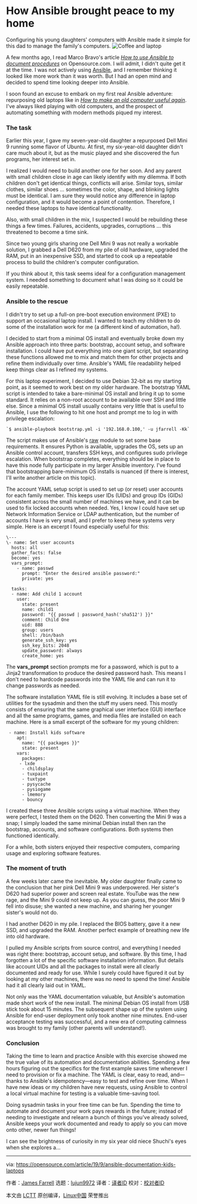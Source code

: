 [#]: collector: (lujun9972)
[#]: translator: ( )
[#]: reviewer: ( )
[#]: publisher: ( )
[#]: url: ( )
[#]: subject: (How Ansible brought peace to my home)
[#]: via: (https://opensource.com/article/19/9/ansible-documentation-kids-laptops)
[#]: author: (James Farrell https://opensource.com/users/jamesfhttps://opensource.com/users/jlozadadhttps://opensource.com/users/jason-bakerhttps://opensource.com/users/aseem-sharmahttps://opensource.com/users/marcobravo)

How Ansible brought peace to my home
======
Configuring his young daughters' computers with Ansible made it simple
for this dad to manage the family's computers.
![Coffee and laptop][1]

A few months ago, I read Marco Bravo's article [_How to use Ansible to document procedures_][2] on Opensource.com. I will admit, I didn't quite get it at the time. I was not actively using [Ansible][3], and I remember thinking it looked like more work than it was worth. But I had an open mind and decided to spend time looking deeper into Ansible.

I soon found an excuse to embark on my first real Ansible adventure: repurposing old laptops like in [_How to make an old computer useful again_][4]. I've always liked playing with old computers, and the prospect of automating something with modern methods piqued my interest.

### The task

Earlier this year, I gave my seven-year-old daughter a repurposed Dell Mini 9 running some flavor of Ubuntu. At first, my six-year-old daughter didn't care much about it, but as the music played and she discovered the fun programs, her interest set in.

I realized I would need to build another one for her soon. And any parent with small children close in age can likely identify with my dilemma. If both children don't get identical things, conflicts will arise. Similar toys, similar clothes, similar shoes … sometimes the color, shape, and blinking lights must be identical. I am sure they would notice any difference in laptop configuration, and it would become a point of contention. Therefore, I needed these laptops to have identical functionality.

Also, with small children in the mix, I suspected I would be rebuilding these things a few times. Failures, accidents, upgrades, corruptions … this threatened to become a time sink.

Since two young girls sharing one Dell Mini 9 was not really a workable solution, I grabbed a Dell D620 from my pile of old hardware, upgraded the RAM, put in an inexpensive SSD, and started to cook up a repeatable process to build the children's computer configuration.

If you think about it, this task seems ideal for a configuration management system. I needed something to document what I was doing so it could be easily repeatable.

### Ansible to the rescue

I didn't try to set up a full-on pre-boot execution environment (PXE) to support an occasional laptop install. I wanted to teach my children to do some of the installation work for me (a different kind of automation, ha!).

I decided to start from a minimal OS install and eventually broke down my Ansible approach into three parts: bootstrap, account setup, and software installation. I could have put everything into one giant script, but separating these functions allowed me to mix and match them for other projects and refine them individually over time. Ansible's YAML file readability helped keep things clear as I refined my systems.

For this laptop experiment, I decided to use Debian 32-bit as my starting point, as it seemed to work best on my older hardware. The bootstrap YAML script is intended to take a bare-minimal OS install and bring it up to some standard. It relies on a non-root account to be available over SSH and little else. Since a minimal OS install usually contains very little that is useful to Ansible, I use the following to hit one host and prompt me to log in with privilege escalation:


```
`$ ansible-playbook bootstrap.yml -i '192.168.0.100,' -u jfarrell -Kk`
```

The script makes use of Ansible's [raw][5] module to set some base requirements. It ensures Python is available, upgrades the OS, sets up an Ansible control account, transfers SSH keys, and configures sudo privilege escalation. When bootstrap completes, everything should be in place to have this node fully participate in my larger Ansible inventory. I've found that bootstrapping bare-minimum OS installs is nuanced (if there is interest, I'll write another article on this topic).

The account YAML setup script is used to set up (or reset) user accounts for each family member. This keeps user IDs (UIDs) and group IDs (GIDs) consistent across the small number of machines we have, and it can be used to fix locked accounts when needed. Yes, I know I could have set up Network Information Service or LDAP authentication, but the number of accounts I have is very small, and I prefer to keep these systems very simple. Here is an excerpt I found especially useful for this:


```
\---
\- name: Set user accounts
  hosts: all
  gather_facts: false
  become: yes
  vars_prompt:
    - name: passwd
      prompt: "Enter the desired ansible password:"
      private: yes

  tasks:
  - name: Add child 1 account
    user:
      state: present
      name: child1
      password: "{{ passwd | password_hash('sha512') }}"
      comment: Child One
      uid: 888
      group: users
      shell: /bin/bash
      generate_ssh_key: yes
      ssh_key_bits: 2048
      update_password: always
      create_home: yes
```

The **vars_prompt** section prompts me for a password, which is put to a Jinja2 transformation to produce the desired password hash. This means I don't need to hardcode passwords into the YAML file and can run it to change passwords as needed.

The software installation YAML file is still evolving. It includes a base set of utilities for the sysadmin and then the stuff my users need. This mostly consists of ensuring that the same graphical user interface (GUI) interface and all the same programs, games, and media files are installed on each machine. Here is a small excerpt of the software for my young children:


```
 - name: Install kids software
    apt:
      name: "{{ packages }}"
      state: present
    vars:
      packages:
     - lxde
      - childsplay
      - tuxpaint
      - tuxtype
      - pysycache
      - pysiogame
      - lmemory
      - bouncy
```

I created these three Ansible scripts using a virtual machine. When they were perfect, I tested them on the D620. Then converting the Mini 9 was a snap; I simply loaded the same minimal Debian install then ran the bootstrap, accounts, and software configurations. Both systems then functioned identically.

For a while, both sisters enjoyed their respective computers, comparing usage and exploring software features.

### The moment of truth

A few weeks later came the inevitable. My older daughter finally came to the conclusion that her pink Dell Mini 9 was underpowered. Her sister's D620 had superior power and screen real estate. YouTube was the new rage, and the Mini 9 could not keep up. As you can guess, the poor Mini 9 fell into disuse; she wanted a new machine, and sharing her younger sister's would not do.

I had another D620 in my pile. I replaced the BIOS battery, gave it a new SSD, and upgraded the RAM. Another perfect example of breathing new life into old hardware.

I pulled my Ansible scripts from source control, and everything I needed was right there: bootstrap, account setup, and software. By this time, I had forgotten a lot of the specific software installation information. But details like account UIDs and all the packages to install were all clearly documented and ready for use. While I surely could have figured it out by looking at my other machines, there was no need to spend the time! Ansible had it all clearly laid out in YAML.

Not only was the YAML documentation valuable, but Ansible's automation made short work of the new install. The minimal Debian OS install from USB stick took about 15 minutes. The subsequent shape up of the system using Ansible for end-user deployment only took another nine minutes. End-user acceptance testing was successful, and a new era of computing calmness was brought to my family (other parents will understand!).

### Conclusion

Taking the time to learn and practice Ansible with this exercise showed me the true value of its automation and documentation abilities. Spending a few hours figuring out the specifics for the first example saves time whenever I need to provision or fix a machine. The YAML is clear, easy to read, and—thanks to Ansible's idempotency—easy to test and refine over time. When I have new ideas or my children have new requests, using Ansible to control a local virtual machine for testing is a valuable time-saving tool.

Doing sysadmin tasks in your free time can be fun. Spending the time to automate and document your work pays rewards in the future; instead of needing to investigate and relearn a bunch of things you've already solved, Ansible keeps your work documented and ready to apply so you can move onto other, newer fun things!

I can see the brightness of curiosity in my six year old niece Shuchi's eyes when she explores a...

--------------------------------------------------------------------------------

via: https://opensource.com/article/19/9/ansible-documentation-kids-laptops

作者：[James Farrell][a]
选题：[lujun9972][b]
译者：[译者ID](https://github.com/译者ID)
校对：[校对者ID](https://github.com/校对者ID)

本文由 [LCTT](https://github.com/LCTT/TranslateProject) 原创编译，[Linux中国](https://linux.cn/) 荣誉推出

[a]: https://opensource.com/users/jamesfhttps://opensource.com/users/jlozadadhttps://opensource.com/users/jason-bakerhttps://opensource.com/users/aseem-sharmahttps://opensource.com/users/marcobravo
[b]: https://github.com/lujun9972
[1]: https://opensource.com/sites/default/files/styles/image-full-size/public/lead-images/coffee_cafe_brew_laptop_desktop.jpg?itok=G-n1o1-o (Coffee and laptop)
[2]: https://opensource.com/article/19/4/ansible-procedures
[3]: https://www.ansible.com/
[4]: https://opensource.com/article/19/7/how-make-old-computer-useful-again
[5]: https://docs.ansible.com/ansible/2.3/raw_module.html
